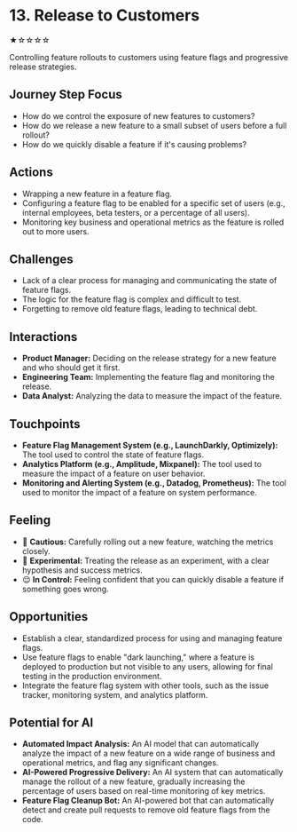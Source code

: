 # 13. Release to Customers
★☆☆☆☆

Controlling feature rollouts to customers using feature flags and progressive release strategies.

## Journey Step Focus

*   How do we control the exposure of new features to customers?
*   How do we release a new feature to a small subset of users before a full rollout?
*   How do we quickly disable a feature if it's causing problems?

## Actions

*   Wrapping a new feature in a feature flag.
*   Configuring a feature flag to be enabled for a specific set of users (e.g., internal employees, beta testers, or a percentage of all users).
*   Monitoring key business and operational metrics as the feature is rolled out to more users.

## Challenges

*   Lack of a clear process for managing and communicating the state of feature flags.
*   The logic for the feature flag is complex and difficult to test.
*   Forgetting to remove old feature flags, leading to technical debt.

## Interactions

*   **Product Manager:** Deciding on the release strategy for a new feature and who should get it first.
*   **Engineering Team:** Implementing the feature flag and monitoring the release.
*   **Data Analyst:** Analyzing the data to measure the impact of the feature.

## Touchpoints

*   **Feature Flag Management System (e.g., LaunchDarkly, Optimizely):** The tool used to control the state of feature flags.
*   **Analytics Platform (e.g., Amplitude, Mixpanel):** The tool used to measure the impact of a feature on user behavior.
*   **Monitoring and Alerting System (e.g., Datadog, Prometheus):** The tool used to monitor the impact of a feature on system performance.

## Feeling

*   😬 **Cautious:** Carefully rolling out a new feature, watching the metrics closely.
*   🧐 **Experimental:** Treating the release as an experiment, with a clear hypothesis and success metrics.
*   😌 **In Control:** Feeling confident that you can quickly disable a feature if something goes wrong.

## Opportunities

*   Establish a clear, standardized process for using and managing feature flags.
*   Use feature flags to enable "dark launching," where a feature is deployed to production but not visible to any users, allowing for final testing in the production environment.
*   Integrate the feature flag system with other tools, such as the issue tracker, monitoring system, and analytics platform.

## Potential for AI

*   **Automated Impact Analysis:** An AI model that can automatically analyze the impact of a new feature on a wide range of business and operational metrics, and flag any significant changes.
*   **AI-Powered Progressive Delivery:** An AI system that can automatically manage the rollout of a new feature, gradually increasing the percentage of users based on real-time monitoring of key metrics.
*   **Feature Flag Cleanup Bot:** An AI-powered bot that can automatically detect and create pull requests to remove old feature flags from the code.
